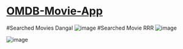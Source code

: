 # [OMDB-Movie-App](https://chandan-mourya-movieapp.netlify.app/)

#Searched Movies Dangal
![image](https://user-images.githubusercontent.com/43124877/163721928-5c5f7c17-439f-4a0a-97e9-e4cc30b50208.png)
#Searched Movie RRR
![image](https://user-images.githubusercontent.com/43124877/163721958-67803542-a799-47e3-8dc8-f5cec88904be.png)



![image](https://user-images.githubusercontent.com/43124877/163721916-b976a579-1dcb-4ff6-9626-f4b0a111751e.png)

